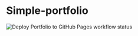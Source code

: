 # Simple-portfolio
![Deploy Portfolio to GitHub Pages workflow status](https://github.com/<OWNER>/<REPO>/actions/workflows/deploy.yml/badge.svg)
